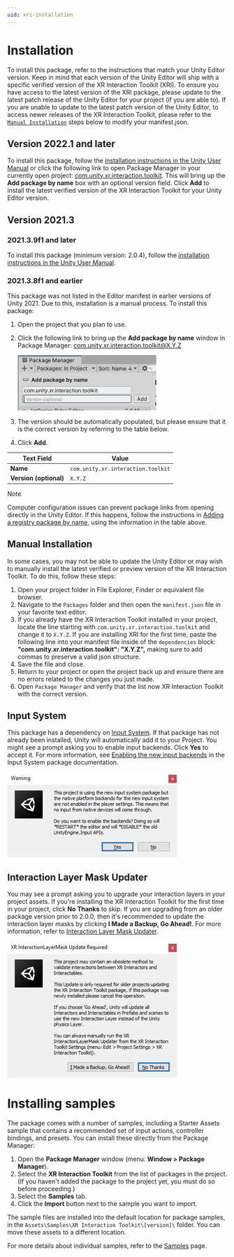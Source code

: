 ```yaml
---
uid: xri-installation
---
```


# Installation

To install this package, refer to the instructions that match your Unity Editor version. Keep in mind that each version of the Unity Editor will ship with a specific verified version of the XR Interaction Toolkit (XRI). To ensure you have access to the latest version of the XRI package, please update to the latest patch release of the Unity Editor for your project (if you are able to). If you are unable to update to the latest patch version of the Unity Editor, to access newer releases of the XR Interaction Toolkit, please refer to the [`Manual Installation`](#manual-installation) steps below to modify your manifest.json. 

## Version 2022.1 and later

To install this package, follow the [installation instructions in the Unity User Manual](https://docs.unity3d.com/2022.1/Documentation/Manual/upm-ui-install.html) or click the following link to open Package Manager in your currently open project:
[com.unity.xr.interaction.toolkit](com.unity3d.kharma:upmpackage/com.unity.xr.interaction.toolkit). This will bring up the **Add package by name** box with an optional version field. Click **Add** to install the latest verified version of the XR Interaction Toolkit for your Unity Editor version.

## Version 2021.3

### 2021.3.9f1 and later

To install this package (minimum version: 2.0.4), follow the [installation instructions in the Unity User Manual](https://docs.unity3d.com/2021.3/Documentation/Manual/upm-ui-install.html).

### 2021.3.8f1 and earlier

This package was not listed in the Editor manifest in earlier versions of Unity 2021. Due to this, installation is a manual process. To install this package:
1. Open the project that you plan to use.
1. Click the following link to bring up the **Add package by name** window in Package Manager:
<a class="kharma_link">com.unity.xr.interaction.toolkit@X.Y.Z</a>

   ![installation-add-package-by-name](images/installation-add-package-by-name.png)

1. The version should be automatically populated, but please ensure that it is the correct version by referring to the table below.
1. Click **Add**.

|Text Field|Value|
|---|---|
|**Name**|`com.unity.xr.interaction.toolkit`|
|**Version (optional)**|<code class="long_version">X.Y.Z</code>|

> [!NOTE]
> Computer configuration issues can prevent package links from opening directly in the Unity Editor. If this happens, follow the instructions in [Adding a registry package by name](https://docs.unity3d.com/2021.3/Documentation/Manual/upm-ui-quick.html), using the information in the table above.

## Manual Installation

In some cases, you may not be able to update the Unity Editor or may wish to manually install the latest verified or preview version of the XR Interaction Toolkit. To do this, follow these steps:

1. Open your project folder in File Explorer, Finder or equivalent file browser.
1. Navigate to the `Packages` folder and then open the `manifest.json` file in your favorite text editor. 
1. If you already have the XR Interaction Toolkit installed in your project, locate the line starting with `com.unity.xr.interaction.toolkit` and change it to <code class="long_version">X.Y.Z</code>. If you are installing XRI for the first time, paste the following line into your manifest file inside of the `dependencies` block: **"com.unity.xr.interaction.toolkit": "<strong class="long_version">X.Y.Z</strong>",** making sure to add commas to preserve a valid json structure.
1. Save the file and close.
1. Return to your project or open the project back up and ensure there are no errors related to the changes you just made.
1. Open `Package Manager` and verify that the list now XR Interaction Toolkit with the correct version.

## Input System

This package has a dependency on [Input System](https://docs.unity3d.com/Packages/com.unity.inputsystem@1.8/manual/index.html). If that package has not already been installed, Unity will automatically add it to your Project. You might see a prompt asking you to enable input backends. Click **Yes** to accept it. For more information, see [Enabling the new input backends](https://docs.unity3d.com/Packages/com.unity.inputsystem@1.8/manual/Installation.html#enabling-the-new-input-backends) in the Input System package documentation.

![installation-prompt-input-backends](images/installation-prompt-input-backends.png)

## Interaction Layer Mask Updater

You may see a prompt asking you to upgrade your interaction layers in your project assets. If you're installing the XR Interaction Toolkit for the first time in your project, click **No Thanks** to skip. If you are upgrading from an older package version prior to 2.0.0, then it's recommended to update the interaction layer masks by clicking **I Made a Backup, Go Ahead!**. For more information, refer to [Interaction Layer Mask Updater](interaction-layers.md#interaction-layer-mask-updater).

![interaction-layer-mask-updater](images/interaction-layer-mask-updater.png)

# Installing samples

The package comes with a number of samples, including a Starter Assets sample that contains a recommended set of input actions, controller bindings, and presets. You can install these directly from the Package Manager:

1. Open the **Package Manager** window (menu: **Window > Package Manager**).
2. Select the **XR Interaction Toolkit** from the list of packages in the project. (If you haven't added the package to the project yet, you must do so before proceeding.)
3. Select the **Samples** tab.
4. Click the **Import** button next to the sample you want to import.

The sample files are installed into the default location for package samples, in the `Assets\Samples\XR Interaction Toolkit\[version]\` folder. You can move these assets to a different location.

For more details about individual samples, refer to the [Samples](samples.md) page.

<script>
const longVersions = document.querySelectorAll(".long_version");
for(let i = 0; i < longVersions.length; i++){
    longVersions[i].innerText = thisPackageMetaData["version"];
}

const kharmaLinks = document.querySelectorAll(".kharma_link");
for(let i = 0; i < kharmaLinks.length; i++){
    kharmaLinks[i].innerText = thisPackageMetaData["name"] + '@' + thisPackageMetaData["version"];
    kharmaLinks[i].href = 'com.unity3d.kharma:upmpackage/' + thisPackageMetaData["name"] + '@' + thisPackageMetaData["version"];
}
</script>
